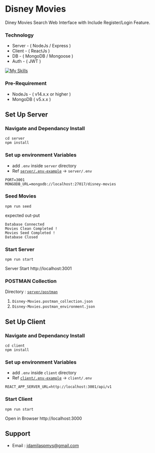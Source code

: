 # Disney Movies

Diney Movies Search Web Interface with Include Register/Login Feature. 

### Technology 

- Server - ( NodeJs / Express ) 
- Client - ( ReactJs ) 
- DB - ( MongoDB / Mongoose )
- Auth - ( JWT ) 

[![My Skills](https://skillicons.dev/icons?i=nodejs,express,react,mongodb)](https://skillicons.dev)

### Pre-Requirement 

- NodeJs - ( v14.x.x or higher  )
- MongoDB ( v5.x.x ) 

## Set Up Server 

### Navigate and Dependancy Install 
```
cd server 
npm install 
```
### Set up environment Variables 
- add `.env` inside `server` directory 
- Ref [`server/.env-example`](https://github.com/jdamilaspmys/disney-movies/blob/dev/server/.env-example) -> `server/.env` 
```
PORT=3001
MONGODB_URL=mongodb://localhost:27017/disney-movies
```
### Seed Movies 
```
npm run seed
```
expected out-put 
```
Database Connected
Movies Clean Completed !
Movies Seed Completed !
Database Closed
```
### Start Server 
```
npm run start 
```
Server Start http://localhost:3001 
### POSTMAN Collection 

Directory : [`server/postman`](https://github.com/jdamilaspmys/disney-movies/tree/dev/server/postman)
1. `Disney-Movies.postman_collection.json`
2. `Disney-Movies.postman_environment.json`


## Set Up Client 

### Navigate and Dependancy Install 
```
cd client 
npm install
```

### Set up environment Variables 
- add `.env` inside `client` directory 
- Ref [`client/.env-example`](https://github.com/jdamilaspmys/disney-movies/blob/dev/client/.env-example) -> `client/.env` 
```
REACT_APP_SERVER_URL=http://localhost:3001/api/v1
```
### Start Client 
```
npm run start
```
Open in Browser http://localhost:3000


## Support 

- Email : jdamilaspmys@gmail.com 
